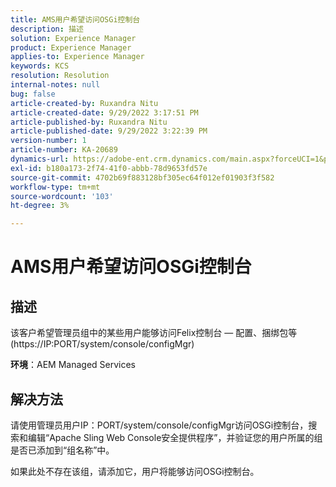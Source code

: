 ```yaml
---
title: AMS用户希望访问OSGi控制台
description: 描述
solution: Experience Manager
product: Experience Manager
applies-to: Experience Manager
keywords: KCS
resolution: Resolution
internal-notes: null
bug: false
article-created-by: Ruxandra Nitu
article-created-date: 9/29/2022 3:17:51 PM
article-published-by: Ruxandra Nitu
article-published-date: 9/29/2022 3:22:39 PM
version-number: 1
article-number: KA-20689
dynamics-url: https://adobe-ent.crm.dynamics.com/main.aspx?forceUCI=1&pagetype=entityrecord&etn=knowledgearticle&id=0aa2b2da-0940-ed11-9db1-0022480867fb
exl-id: b180a173-2f74-41f0-abbb-78d9653fd57e
source-git-commit: 4702b69f883128bf305ec64f012ef01903f3f582
workflow-type: tm+mt
source-wordcount: '103'
ht-degree: 3%

---
```


# AMS用户希望访问OSGi控制台

## 描述


该客户希望管理员组中的某些用户能够访问Felix控制台 — 配置、捆绑包等(https://IP:PORT/system/console/configMgr)



<b>环境</b>：AEM Managed Services


## 解决方法


请使用管理员用户IP：PORT/system/console/configMgr访问OSGi控制台，搜索和编辑“Apache Sling Web Console安全提供程序”，并验证您的用户所属的组是否已添加到“组名称”中。

如果此处不存在该组，请添加它，用户将能够访问OSGi控制台。
